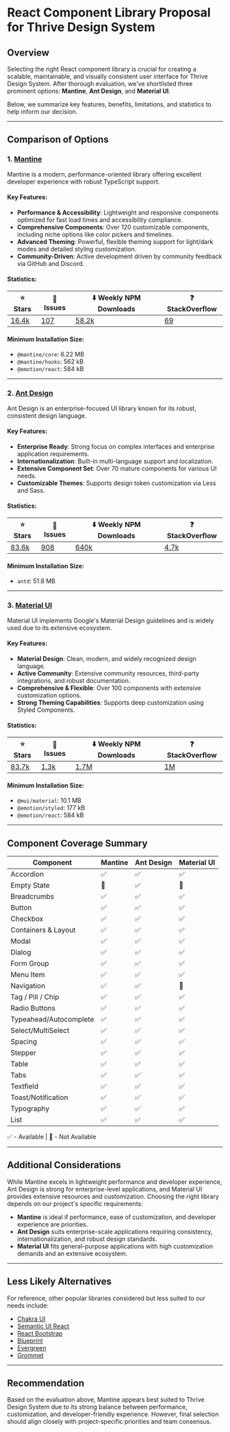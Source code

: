 # React Component Library Proposal for Thrive Design System

## Overview

Selecting the right React component library is crucial for creating a scalable, maintainable, and visually consistent user interface for Thrive Design System. After thorough evaluation, we've shortlisted three prominent options: **Mantine**, **Ant Design**, and **Material UI**.

Below, we summarize key features, benefits, limitations, and statistics to help inform our decision.

---

## Comparison of Options

### 1. [Mantine](https://mantine.dev/)

Mantine is a modern, performance-oriented library offering excellent developer experience with robust TypeScript support.

#### Key Features:

- **Performance & Accessibility**: Lightweight and responsive components optimized for fast load times and accessibility compliance.
- **Comprehensive Components**: Over 120 customizable components, including niche options like color pickers and timelines.
- **Advanced Theming**: Powerful, flexible theming support for light/dark modes and detailed styling customization.
- **Community-Driven**: Active development driven by community feedback via GitHub and Discord.

#### Statistics:

| ⭐️ Stars | 🐞 Issues | ⬇️ Weekly NPM Downloads | ❓ StackOverflow |
| -------- | --------- | ----------------------- | ---------------- |
| [16.4k](https://github.com/mantinedev/mantine) | [107](https://github.com/mantinedev/mantine/issues) | [58.2k](https://www.npmjs.com/package/@mantine/core) | [69](https://stackoverflow.com/questions/tagged/mantine) |

#### Minimum Installation Size:
- `@mantine/core`: 6.22 MB
- `@mantine/hooks`: 562 kB
- `@emotion/react`: 584 kB

---

### 2. [Ant Design](https://ant.design/)

Ant Design is an enterprise-focused UI library known for its robust, consistent design language.

#### Key Features:

- **Enterprise Ready**: Strong focus on complex interfaces and enterprise application requirements.
- **Internationalization**: Built-in multi-language support and localization.
- **Extensive Component Set**: Over 70 mature components for various UI needs.
- **Customizable Themes**: Supports design token customization via Less and Sass.

#### Statistics:

| ⭐️ Stars | 🐞 Issues | ⬇️ Weekly NPM Downloads | ❓ StackOverflow |
| -------- | --------- | ----------------------- | ---------------- |
| [83.6k](https://github.com/ant-design/ant-design) | [908](https://github.com/ant-design/ant-design/issues) | [640k](https://www.npmjs.com/package/antd) | [4.7k](https://stackoverflow.com/questions/tagged/antd) |

#### Minimum Installation Size:
- `antd`: 51.8 MB

---

### 3. [Material UI](https://mui.com/)

Material UI implements Google's Material Design guidelines and is widely used due to its extensive ecosystem.

#### Key Features:

- **Material Design**: Clean, modern, and widely recognized design language.
- **Active Community**: Extensive community resources, third-party integrations, and robust documentation.
- **Comprehensive & Flexible**: Over 100 components with extensive customization options.
- **Strong Theming Capabilities**: Supports deep customization using Styled Components.

#### Statistics:

| ⭐️ Stars | 🐞 Issues | ⬇️ Weekly NPM Downloads | ❓ StackOverflow |
| -------- | --------- | ----------------------- | ---------------- |
| [83.7k](https://github.com/mui-org/material-ui) | [1.3k](https://github.com/mui/material-ui/issues) | [1.7M](https://www.npmjs.com/package/@mui/material) | [1M](https://stackoverflow.com/questions/tagged/material-ui) |

#### Minimum Installation Size:
- `@mui/material`: 10.1 MB
- `@emotion/styled`: 177 kB
- `@emotion/react`: 584 kB

---

## Component Coverage Summary

| Component               | Mantine | Ant Design | Material UI |
| ----------------------- | ------- | ---------- | ----------- |
| Accordion               | ✅      | ✅         | ✅          |
| Empty State             | 🚫      | ✅         | 🚫          |
| Breadcrumbs             | ✅      | ✅         | ✅          |
| Button                  | ✅      | ✅         | ✅          |
| Checkbox                | ✅      | ✅         | ✅          |
| Containers & Layout     | ✅      | ✅         | ✅          |
| Modal                   | ✅      | ✅         | ✅          |
| Dialog                  | ✅      | ✅         | ✅          |
| Form Group              | ✅      | ✅         | ✅          |
| Menu Item               | ✅      | ✅         | ✅          |
| Navigation              | ✅      | ✅         | 🚫          |
| Tag / Pill / Chip       | ✅      | ✅         | ✅          |
| Radio Buttons           | ✅      | ✅         | ✅          |
| Typeahead/Autocomplete  | ✅      | ✅         | ✅          |
| Select/MultiSelect      | ✅      | ✅         | ✅          |
| Spacing                 | ✅      | ✅         | ✅          |
| Stepper                 | ✅      | ✅         | ✅          |
| Table                   | ✅      | ✅         | ✅          |
| Tabs                    | ✅      | ✅         | ✅          |
| Textfield               | ✅      | ✅         | ✅          |
| Toast/Notification      | ✅      | ✅         | ✅          |
| Typography              | ✅      | ✅         | ✅          |
| List                    | ✅      | ✅         | ✅          |

✅ - Available | 🚫 - Not Available

---

## Additional Considerations

While Mantine excels in lightweight performance and developer experience, Ant Design is strong for enterprise-level applications, and Material UI provides extensive resources and customization. Choosing the right library depends on our project's specific requirements:

- **Mantine** is ideal if performance, ease of customization, and developer experience are priorities.
- **Ant Design** suits enterprise-scale applications requiring consistency, internationalization, and robust design standards.
- **Material UI** fits general-purpose applications with high customization demands and an extensive ecosystem.

---

## Less Likely Alternatives

For reference, other popular libraries considered but less suited to our needs include:

- [Chakra UI](https://chakra-ui.com/)
- [Semantic UI React](https://react.semantic-ui.com/)
- [React Bootstrap](https://react-bootstrap.netlify.app/)
- [Blueprint](https://blueprintjs.com/)
- [Evergreen](https://evergreen.segment.com/)
- [Grommet](https://v2.grommet.io/)

---

## Recommendation

Based on the evaluation above, Mantine appears best suited to Thrive Design System due to its strong balance between performance, customization, and developer-friendly experience. However, final selection should align closely with project-specific priorities and team consensus.
